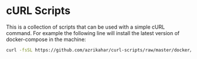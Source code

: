 # cURL Scripts

This is a collection of scripts that can be used with a simple cURL command. For example the following line will install the latest version of docker-compose in the machine:

```sh
curl -fsSL https://github.com/azrikahar/curl-scripts/raw/master/docker/install-docker-compose.sh | sh
```
